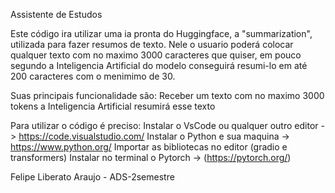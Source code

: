 Assistente de Estudos

Este código ira utilizar uma ia pronta do Huggingface, a "summarization", utilizada para fazer resumos de texto. Nele o usuario poderá colocar qualquer texto 
com no maximo 3000 caracteres que quiser, em pouco segundo a Inteligencia Artificial do modelo conseguirá resumi-lo em até 200 caracteres com o menimimo de 30.

Suas principais funcionalidade são: 
Receber um texto com no maximo 3000 tokens
a Inteligencia Artificial resumirá esse texto

Para utilizar o código é preciso:
Instalar o VsCode ou qualquer outro editor -> https://code.visualstudio.com/
Instalar o Python e sua maquina -> https://www.python.org/
Importar as bibliotecas no editor (gradio e transformers)
Instalar no terminal o Pytorch -> (https://pytorch.org/)

Felipe Liberato Araujo - ADS-2semestre
